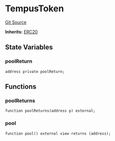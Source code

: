 # TempusToken
[Git Source](https://github.com/Swivel-Finance/illuminate/blob/7162e4822e4bbebd99b67c43e703ecedf92a2138/src/mocks/TempusToken.sol)

**Inherits:**
[ERC20](/src/mocks/ERC20.sol/contract.ERC20.md)


## State Variables
### poolReturn

```solidity
address private poolReturn;
```


## Functions
### poolReturns


```solidity
function poolReturns(address p) external;
```

### pool


```solidity
function pool() external view returns (address);
```

